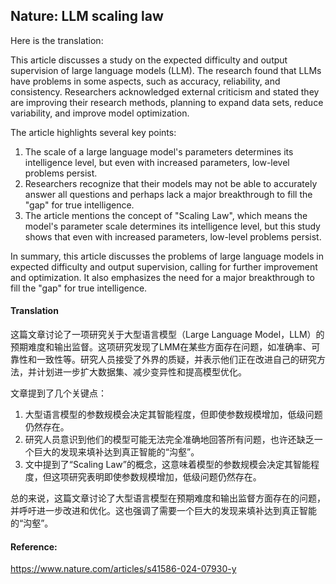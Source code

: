 ## Nature: LLM scaling law

Here is the translation:

<document>This article discusses a study on the expected difficulty and output supervision of large language models (LLM). The research found that LLMs have problems in some aspects, such as accuracy, reliability, and consistency. Researchers acknowledged external criticism and stated they are improving their research methods, planning to expand data sets, reduce variability, and improve model optimization.

The article highlights several key points:

1. The scale of a large language model's parameters determines its intelligence level, but even with increased parameters, low-level problems persist.
2. Researchers recognize that their models may not be able to accurately answer all questions and perhaps lack a major breakthrough to fill the "gap" for true intelligence.
3. The article mentions the concept of "Scaling Law", which means the model's parameter scale determines its intelligence level, but this study shows that even with increased parameters, low-level problems persist.

In summary, this article discusses the problems of large language models in expected difficulty and output supervision, calling for further improvement and optimization. It also emphasizes the need for a major breakthrough to fill the "gap" for true intelligence.</document>

#### Translation 

这篇文章讨论了一项研究关于大型语言模型（Large Language Model，LLM）的预期难度和输出监督。这项研究发现了LMM在某些方面存在问题，如准确率、可靠性和一致性等。研究人员接受了外界的质疑，并表示他们正在改进自己的研究方法，并计划进一步扩大数据集、减少变异性和提高模型优化。

文章提到了几个关键点：

1. 大型语言模型的参数规模会决定其智能程度，但即使参数规模增加，低级问题仍然存在。
2. 研究人员意识到他们的模型可能无法完全准确地回答所有问题，也许还缺乏一个巨大的发现来填补达到真正智能的“沟壑”。
3. 文中提到了“Scaling Law”的概念，这意味着模型的参数规模会决定其智能程度，但这项研究表明即使参数规模增加，低级问题仍然存在。

总的来说，这篇文章讨论了大型语言模型在预期难度和输出监督方面存在的问题，并呼吁进一步改进和优化。这也强调了需要一个巨大的发现来填补达到真正智能的“沟壑”。

#### Reference: 

https://www.nature.com/articles/s41586-024-07930-y